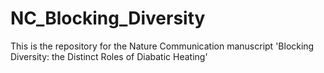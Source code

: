 # NC_Blocking_Diversity
This is the repository for the Nature Communication manuscript 'Blocking Diversity: the Distinct Roles of Diabatic Heating'
